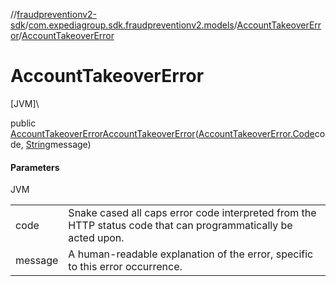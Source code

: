 //[fraudpreventionv2-sdk](../../../index.md)/[com.expediagroup.sdk.fraudpreventionv2.models](../index.md)/[AccountTakeoverError](index.md)/[AccountTakeoverError](-account-takeover-error.md)

# AccountTakeoverError

[JVM]\

public [AccountTakeoverError](index.md)[AccountTakeoverError](-account-takeover-error.md)([AccountTakeoverError.Code](-code/index.md)code, [String](https://docs.oracle.com/javase/8/docs/api/java/lang/String.html)message)

#### Parameters

JVM

| | |
|---|---|
| code | Snake cased all caps error code interpreted from the HTTP status code that can programmatically be acted upon. |
| message | A human-readable explanation of the error, specific to this error occurrence. |
